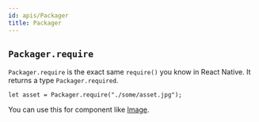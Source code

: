 ```yaml
---
id: apis/Packager
title: Packager
---
```


## `Packager.require`

`Packager.require` is the exact same `require()` you know in React Native. It
returns a type `Packager.required`.

```reason
let asset = Packager.require("./some/asset.jpg");
```

You can use this for component like [Image](../../components/Image/).
